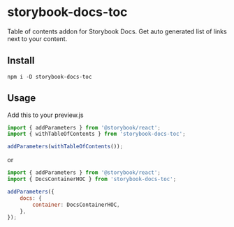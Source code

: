 # storybook-docs-toc

Table of contents addon for Storybook Docs.
Get auto generated list of links next to your content.

## Install

```
npm i -D storybook-docs-toc
```

## Usage

Add this to your preview.js

```js
import { addParameters } from '@storybook/react';
import { withTableOfContents } from 'storybook-docs-toc';

addParameters(withTableOfContents());
```

or 

```js
import { addParameters } from '@storybook/react';
import { DocsContainerHOC } from 'storybook-docs-toc';

addParameters({
    docs: {
        container: DocsContainerHOC,
    },
});
```